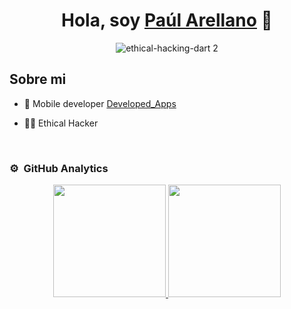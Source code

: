 <div align="center">
<h1 align="center">Hola, soy <a href="https://github.com/paularellanom">Paúl Arellano</a> 👋</h1>

  ![ethical-hacking-dart 2](https://github.com/paularellanom/paularellanom/assets/155793504/29f8d489-55ed-4a93-a019-99e474c0b4d4)

</div>

## Sobre mi


- 📲 Mobile developer [Developed_Apps](https://github.com/paularellanom/Flutter_Dev_apps)

- 🧑‍🏫 Ethical Hacker 
<br>


### ⚙️ &nbsp;GitHub Analytics

<p align="center">
<a href="https://github.com/ArisGuimera">
  <img height="180em" src="https://github-readme-stats-eight-theta.vercel.app/api?username=paularellanom&show_icons=true&theme=algolia&include_all_commits=true&count_private=true"/>
  <img height="180em" src="https://github-readme-stats-eight-theta.vercel.app/api/top-langs/?username=paularellanom&layout=compact&langs_count=8&theme=algolia"/>
</a>
</p>
